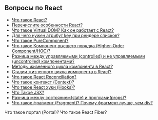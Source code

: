 ## Вопросы по React

- [Что такое React?](1.md)
- [Перечислите особенности React?](2.md)
- [Что такое Virtual DOM? Как он работает с React?](3.md)
- [Для чего нужен атрибут key при рендере списков?](4.md)
- [Что такое PureComponent?](5.md)
- [Что такое Компонент высшего порядка (Higher-Order Component/HOC)?](6.md)
- [Разница между управляемыми (controlled) и не управляемыми (uncontrolled) компонентами?](7.md)
- [Методы жизненного цикла компонента в React?](8.md)
- [Стадии жизненного цикла компонента в React?](9.md)
- [Что такое React Reconciliation?](10.md)
- [Что такое контекст (Context)?](11.md)
- [Что такое React хуки (Hooks)?](12.md)
- [Что Такое JSX?](13.md)
- [Разница между состоянием(state) и пропсами(props)?](14.md)
- [Что такое фрагмент (Fragment)? Почему фрагмент лучше, чем div?](15.md)

Что такое портал (Portal)?
Что такое React Fiber?




